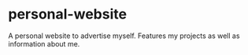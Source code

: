 # personal-website
A personal website to advertise myself. Features my projects as well as information about me. 
